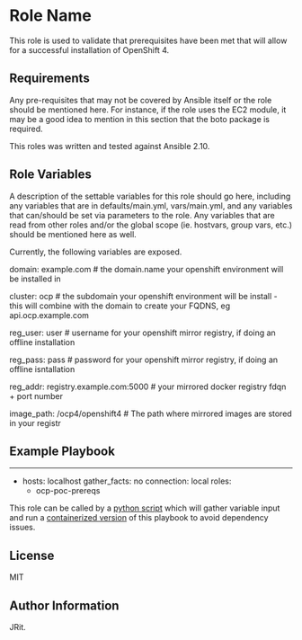 Role Name
=========

This role is used to validate that prerequisites have been met that will allow for a successful installation of OpenShift 4.

Requirements
------------

Any pre-requisites that may not be covered by Ansible itself or the role should be mentioned here. For instance, if the role uses the EC2 module, it may be a good idea to mention in this section that the boto package is required.

This roles was written and tested against Ansible 2.10.  

Role Variables
--------------

A description of the settable variables for this role should go here, including any variables that are in defaults/main.yml, vars/main.yml, and any variables that can/should be set via parameters to the role. Any variables that are read from other roles and/or the global scope (ie. hostvars, group vars, etc.) should be mentioned here as well.

Currently, the following variables are exposed.

domain: example.com # the domain.name your openshift environment will be installed in

cluster: ocp # the subdomain your openshift environment will be install - this will combine with the domain to create your FQDNS, eg api.ocp.example.com

reg_user: user # username for your openshift mirror registry, if doing an offline installation

reg_pass: pass # password for your openshift mirror registry, if doing an offline isntallation

reg_addr: registry.example.com:5000 # your mirrored docker registry fdqn + port number

image_path: /ocp4/openshift4 # The path where mirrored images are stored in your registr


Example Playbook
----------------

---
- hosts: localhost
  gather_facts: no
  connection: local
  roles:
  - ocp-poc-prereqs

This role can be called by a [python script](https://github.com/jritenour/ocp-poc-wrapper) which will gather variable input and run a [containerized version](https://hub.docker.com/repository/docker/jmritenour/ansible-ocp-poc) of this playbook to avoid dependency issues.  

License
-------

MIT

Author Information
------------------

JRit.  
